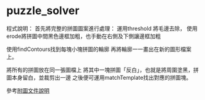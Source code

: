# puzzle_solver

程式說明：
首先將完整的拼圖圖案進行處理：
運用threshold 將毛邊去除，
使用erode將拼圖中間黑色邊框加粗，也手動在右側及下側讓邊框加粗

使用findContours找到每塊小塊拼圖的輪廓
再將輪廓一一畫出在新的圖形檔案上。

將所有的拼圖放在同一張圖檔上
將其中一塊拼圖「反白」，也就是將周圍塗黑，拼圖本身留白，並裁剪出一邊
之後便可運用matchTemplate找出對應的拼圖塊。

參考[附圖文件說明](https://github.com/jimmytecho/puzzle_solver/blob/master/puzzle%20solver%20%E7%A8%8B%E5%BC%8F%E8%AA%AA%E6%98%8E.docx)

